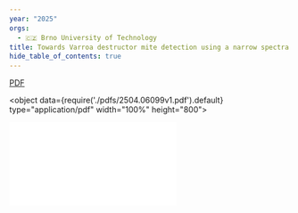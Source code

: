 ```yaml
---
year: "2025"
orgs:
  - 🇨🇿 Brno University of Technology
title: Towards Varroa destructor mite detection using a narrow spectra illumination
hide_table_of_contents: true
---
```


[PDF](./pdfs/2504.06099v1.pdf)

<object data={require('./pdfs/2504.06099v1.pdf').default} type="application/pdf" width="100%" height="800"></object>

![](./pdfs/2504.06099v1.pdf)